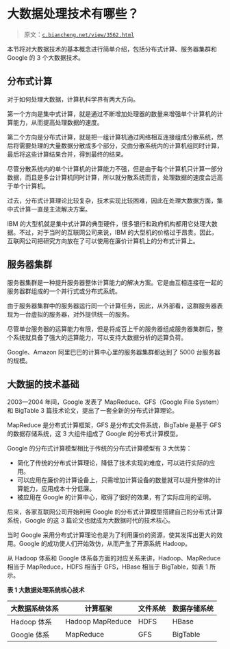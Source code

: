 # 大数据处理技术有哪些？

> 原文：[`c.biancheng.net/view/3562.html`](http://c.biancheng.net/view/3562.html)

本节将对大数据技术的基本概念进行简单介绍，包括分布式计算、服务器集群和 Google 的 3 个大数据技术。

## 分布式计算

对于如何处理大数据，计算机科学界有两大方向。

第一个方向是集中式计算，就是通过不断增加处理器的数量来增强单个计算机的计算能力，从而提高处理数据的速度。

第二个方向是分布式计算，就是把一组计算机通过网络相互连接组成分散系统，然后将需要处理的大量数据分散成多个部分，交由分散系统内的计算机组同时计算，最后将这些计算结果合并，得到最终的结果。

尽管分散系统内的单个计算机的计算能力不强，但是由于每个计算机只计算一部分数据，而且是多台计算机同时计算，所以就分散系统而言，处理数据的速度会远高于单个计算机。

过去，分布式计算理论比较复杂，技术实现比较困难，因此在处理大数据方面，集中式计算一直是主流解决方案。

IBM 的大型机就是集中式计算的典型硬件，很多银行和政府机构都用它处理大数据。不过，对于当时的互联网公司来说，IBM 的大型机的价格过于昂贵。因此，互联网公司把研究方向放在了可以使用在廉价计算机上的分布式计算上。

## 服务器集群

服务器集群是一种提升服务器整体计算能力的解决方案。它是由互相连接在一起的服务器群组成的一个并行式或分布式系统。

由于服务器集群中的服务器运行同一个计算任务，因此，从外部看，这群服务器表现为一台虚拟的服务器，对外提供统一的服务。

尽管单台服务器的运算能力有限，但是将成百上千的服务器组成服务器集群后，整个系统就具备了强大的运算能力，可以支持大数据分析的运算负荷。

Google、Amazon 阿里巴巴的计算中心里的服务器集群都达到了 5000 台服务器的规模。

## 大数据的技术基础

2003—2004 年间，Google 发表了 MapReduce、GFS（Google File System）和 BigTable 3 篇技术论文，提出了一套全新的分布式计算理论。

MapReduce 是分布式计算框架，GFS 是分布式文件系统，BigTable 是基于 GFS 的数据存储系统，这 3 大组件组成了 Google 的分布式计算模型。

Google 的分布式计算模型相比于传统的分布式计算模型有 3 大优势：

*   简化了传统的分布式计算理论，降低了技术实现的难度，可以进行实际的应用。
*   可以应用在廉价的计算设备上，只需增加计算设备的数量就可以提升整体的计算能力，应用成本十分低廉。
*   被应用在 Google 的计算中心，取得了很好的效果，有了实际应用的证明。

后来，各家互联网公司开始利用 Google 的分布式计算模型搭建自己的分布式计算系统，Google 的这 3 篇论文也就成为大数据时代的技术核心。

当时 Google 采用分布式计算理论也是为了利用廉价的资源，使其发挥出更大的效用。Google 的成功使人们开始效仿，从而产生了开源系统 Hadoop。

从 Hadoop 体系和 Google 体系各方面的对应关系来讲，Hadoop、MapReduce 相当于 MapReduce，HDFS 相当于 GFS，HBase 相当于 BigTable，如表 1 所示。

**表 1 大数据处理系统核心技术**

| 大数据系统体系 | 计算框架 | 文件系统 | 数据存储系统 |
| --- | --- | --- | --- |
| Hadoop 体系 | Hadoop MapReduce | HDFS | HBase |
| Google 体系 | MapReduce | GFS | BigTable |